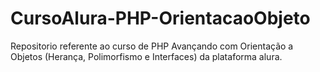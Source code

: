 # CursoAlura-PHP-OrientacaoObjeto
Repositorio referente ao curso de PHP Avançando com Orientação a Objetos (Herança, Polimorfismo e Interfaces) da plataforma alura.
